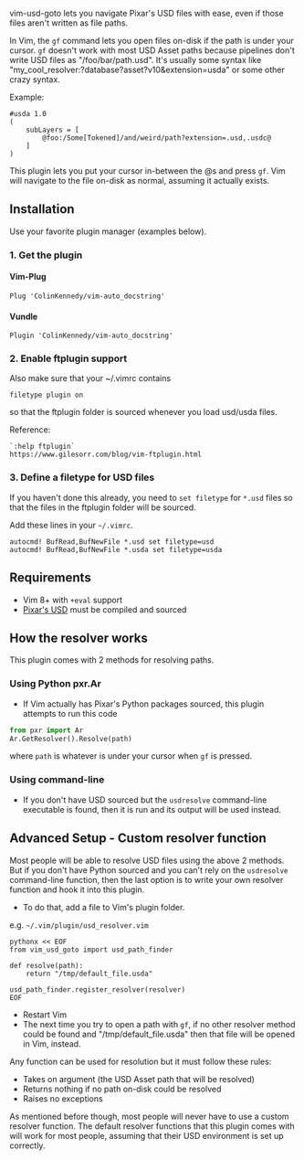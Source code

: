 vim-usd-goto lets you navigate Pixar's USD files with ease, even if
those files aren't written as file paths.

In Vim, the `gf` command lets you open files on-disk if the path is
under your cursor. `gf` doesn't work with most USD Asset paths because
pipelines don't write USD files as "/foo/bar/path.usd". It's usually
some syntax like "my_cool_resolver:?database?asset?v10&extension=usda"
or some other crazy syntax.

Example:

```usda
#usda 1.0
(
	subLayers = [
		@foo:/Some[Tokened]/and/weird/path?extension=.usd,.usdc@
	]
)
```

This plugin lets you put your cursor in-between the @s and press `gf`.
Vim will navigate to the file on-disk as normal, assuming it actually
exists.


## Installation
Use your favorite plugin manager (examples below).

### 1. Get the plugin
#### Vim-Plug
```vim
Plug 'ColinKennedy/vim-auto_docstring'
```

#### Vundle
```vim
Plugin 'ColinKennedy/vim-auto_docstring'
```

### 2. Enable ftplugin support
Also make sure that your ~/.vimrc contains 

```vim
filetype plugin on
```

so that the ftplugin folder is sourced whenever you load usd/usda files.

Reference:

	`:help ftplugin`
	https://www.gilesorr.com/blog/vim-ftplugin.html


### 3. Define a filetype for USD files
If you haven't done this already, you need to `set filetype` for `*.usd` files
so that the files in the ftplugin folder will be sourced.

Add these lines in your `~/.vimrc`.
```vim
autocmd! BufRead,BufNewFile *.usd set filetype=usd
autocmd! BufRead,BufNewFile *.usda set filetype=usda
```


## Requirements
- Vim 8+ with `+eval` support
- [Pixar's USD](https://github.com/PixarAnimationStudios/USD) must be
compiled and sourced


## How the resolver works
This plugin comes with 2 methods for resolving paths.

### Using Python pxr.Ar
- If Vim actually has Pixar's Python packages sourced, this plugin
attempts to run this code

```python
from pxr import Ar
Ar.GetResolver().Resolve(path)
```

where `path` is whatever is under your cursor when `gf` is pressed.


### Using command-line
- If you don't have USD sourced but the `usdresolve` command-line
executable is found, then it is run and its output will be used instead.


## Advanced Setup - Custom resolver function
Most people will be able to resolve USD files using the above 2
methods. But if you don't have Python sourced and you can't rely on the
`usdresolve` command-line function, then the last option is to write
your own resolver function and hook it into this plugin.

- To do that, add a file to Vim's plugin folder.

e.g. `~/.vim/plugin/usd_resolver.vim`

```vim
pythonx << EOF
from vim_usd_goto import usd_path_finder

def resolve(path):
    return "/tmp/default_file.usda"

usd_path_finder.register_resolver(resolver)
EOF
```

- Restart Vim
- The next time you try to open a path with `gf`, if no other resolver
method could be found and "/tmp/default_file.usda" then that file will
be opened in Vim, instead.

Any function can be used for resolution but it must follow these rules:

- Takes on argument (the USD Asset path that will be resolved)
- Returns nothing if no path on-disk could be resolved
- Raises no exceptions

As mentioned before though, most people will never have to use a custom
resolver function. The default resolver functions that this plugin comes
with will work for most people, assuming that their USD environment is
set up correctly.
